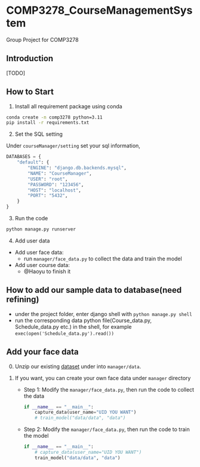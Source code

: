 # COMP3278_CourseManagementSystem
Group Project for COMP3278

## Introduction

[TODO]

## How to Start

1. Install all requirement package using conda

```bash
conda create -n comp3278 python=3.11
pip install -r requirements.txt
```

2. Set the SQL setting

Under `courseManager/setting` set your sql information,

```python
DATABASES = {
    "default": {
        "ENGINE": "django.db.backends.mysql",
        "NAME": "CourseManager",
        "USER": "root",
        "PASSWORD": "123456",
        "HOST": "localhost",
        "PORT": "5432",
    }
}
```

3. Run the code

```bash
python manage.py runserver
```

4. Add user data

* Add user face data:
  * run `manager/face_data.py` to collect the data and train the model
* Add user course data:
  * @Haoyu to finish it
  
## How to add our sample data to database(need refining)
- under the project folder, enter django shell with ```python manage.py shell```
- run the corresponding data python file(Course_data.py, Schedule_data.py etc.) in the shell, for example ```exec(open('Schedule_data.py').read())```

## Add your face data

0. Unzip our existing [dataset](https://drive.google.com/file/d/1mhWGQm_pGOPZohD24spFRHFVY-Nh__oC/view?usp=sharing) under into `manager/data`.

1. If you want, you can create your own face data under `manager` directory

   * Step 1: Modify the `manager/face_data.py`, then run the code to collect the data

     ```python
     if __name__ == "__main__":
         capture_data(user_name="UID YOU WANT")
         # train_model("data/data", "data")
     ```

   * Step 2: Modify the `manager/face_data.py`, then run the code to train the model

     ```python
     if __name__ == "__main__":
         # capture_data(user_name="UID YOU WANT")
         train_model("data/data", "data")
     ```

